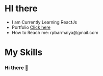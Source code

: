  <h1>HI there</h1>
    <div class="typing-effect">
        <span id="text"></span>
        <span class="cursor"></span>
    </div>

   <ul>
        <li>I am Currently Learning ReactJs </li>
        <li>Portfolio <a href="http://bit.ly/3zbn6ef">Click here</a></li>
        <li>How to Reach me: rpbarmaiya@gmail.com</li>
    </ul>

   <h1>My Skills</h1>

   <div class="skills">
        <div class="skill frontend"></div>
        <div class="skill frontend"></div>
   </div>
<script src=".script.js"></script>


### Hi there 👋

<!--
**raj0811/raj0811** is a ✨ _special_ ✨ repository because its `README.md` (this file) appears on your GitHub profile.

Here are some ideas to get you started:

- 🔭 I’m currently working on ...
- 🌱 I’m currently learning ...
- 👯 I’m looking to collaborate on ...
- 🤔 I’m looking for help with ...
- 💬 Ask me about ...
- 📫 How to reach me: ...
- 😄 Pronouns: ...
- ⚡ Fun fact: ...
-->
